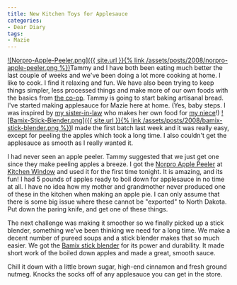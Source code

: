 ```yaml
---
title: New Kitchen Toys for Applesauce
categories:
- Dear Diary
tags:
- Mazie
---
```


[![Norpro-Apple-Peeler.png]({{ site.url }}{% link /assets/posts/2008/norpro-apple-peeler.png %})](http://www.amazon.com/dp/B0014CXGB8/)Tammy and I have both been eating much better the last couple of weeks and we've been doing a lot more cooking at home. I like to cook. I find it relaxing and fun. We have also been trying to keep things simpler, less processed things and make more of our own foods with the basics from [the co-op](http://www.lakewinds.com/store/). Tammy is going to start baking artisanal bread. I've started making applesauce for Mazie here at home. (Yes, baby steps. I was inspired by [my sister-in-law](http://www.lundeenscene.blogspot.com/) who makes her own food for [my niece](http://lundeenscene.blogspot.com/2008/10/ten-things-we-love-about-nora-on-month.html)!)
[![Bamix-Stick-Blender.png]({{ site.url }}{% link /assets/posts/2008/bamix-stick-blender.png %})](http://www.amazon.com/dp/B00061MNIA/)I made the first batch last week and it was really easy, except for peeling the apples which took a long time. I also couldn't get the applesauce as smooth as I really wanted it.

I had never seen an apple peeler. Tammy suggested that we just get one since they make peeling apples a breeze. I got the [Norpro Apple Peeler](http://www.amazon.com/dp/B0014CXGB8/) at [Kitchen Window](http://kitchenwindow.com/) and used it for the first time tonight. It is amazing, and its fun! I had 5 pounds of apples ready to boil down for applesauce in no time at all. I have no idea how my mother and grandmother never produced one of these in the kitchen when making an apple pie. I can only assume that there is some big issue where these cannot be "exported" to North Dakota. Put down the paring knife, and get one of these things.

The next challenge was making it smoother so we finally picked up a stick blender, something we've been thinking we need for a long time. We make a decent number of pureed soups and a stick blender makes that so much easier. We got the [Bamix stick blender](http://www.amazon.com/dp/B00061MNIA/) for its power and durability. It made short work of the boiled down apples and made a great, smooth sauce.

Chill it down with a little brown sugar, high-end cinnamon and fresh ground nutmeg. Knocks the socks off of any applesauce you can get in the store.
